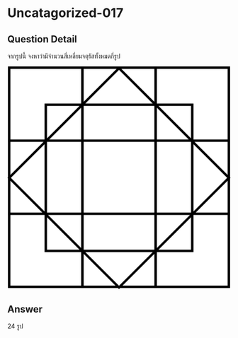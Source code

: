 # Uncatagorized-017
## Question Detail
จากรูปนี้ จงหาว่ามีจำนวนสี่เหลี่ยมจตุรัสทั้งหมดกี่รูป

![](assets/017.png)

## Answer
24 รูป
